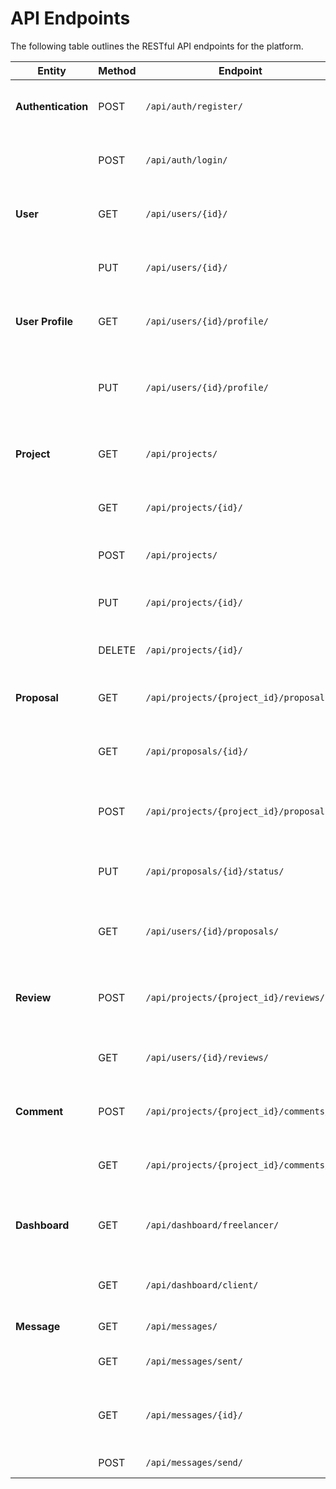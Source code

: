 # API Endpoints

The following table outlines the RESTful API endpoints for the platform.

| Entity         | Method | Endpoint                               | Description                                                      |
| -------------- | ------ | -------------------------------------- | ---------------------------------------------------------------- |
| **Authentication** | POST   | `/api/auth/register/`                  | Creates a new user (Freelancer or Client).                       |
|                | POST   | `/api/auth/login/`                     | Authenticates a user and returns a token.                        |
| **User**           | GET    | `/api/users/{id}/`                     | Retrieves a specific user's public profile.                      |
|                | PUT    | `/api/users/{id}/`                     | Updates the authenticated user's details.                        |
| **User Profile**   | GET    | `/api/users/{id}/profile/`             | Retrieves the detailed profile for a user.                       |
|                | PUT    | `/api/users/{id}/profile/`             | Creates or updates the detailed profile for the authenticated user.|
| **Project**        | GET    | `/api/projects/`                       | Retrieves a list of all open projects.                           |
|                | GET    | `/api/projects/{id}/`                  | Retrieves a specific project's details.                          |
|                | POST   | `/api/projects/`                       | Creates a new project (Client only).                             |
|                | PUT    | `/api/projects/{id}/`                  | Updates an existing project (Client only).                       |
|                | DELETE | `/api/projects/{id}/`                  | Deletes a project (Client only).                                 |
| **Proposal**       | GET    | `/api/projects/{project_id}/proposals/`| Retrieves all proposals for a specific project.                  |
|                | GET    | `/api/proposals/{id}/`                 | Retrieves a specific proposal's details.                         |
|                | POST   | `/api/projects/{project_id}/proposals/`| Submits a new proposal to a project (Freelancer only).           |
|                | PUT    | `/api/proposals/{id}/status/`          | Client accepts or rejects a proposal.                            |
|                | GET    | `/api/users/{id}/proposals/`           | Retrieves all proposals submitted by a specific freelancer.      |
| **Review**         | POST   | `/api/projects/{project_id}/reviews/`  | Client submits a review/rating for a freelancer.                 |
|                | GET    | `/api/users/{id}/reviews/`             | Retrieves all reviews received by a user.                        |
| **Comment**        | POST   | `/api/projects/{project_id}/comments/` | Adds a comment to a specific project.                            |
|                | GET    | `/api/projects/{project_id}/comments/` | Retrieves all comments for a specific project.                   |
| **Dashboard**      | GET    | `/api/dashboard/freelancer/`           | Retrieves metrics for the freelancer dashboard.                  |
|                | GET    | `/api/dashboard/client/`               | Retrieves metrics for the client dashboard.                      |
| **Message**        | GET    | `/api/messages/`                       | Retrieves the user's inbox.                                      |
|                | GET    | `/api/messages/sent/`                  | Retrieves the user's sent messages.                              |
|                | GET    | `/api/messages/{id}/`                  | Retrieves a single message and marks it as read.                 |
|                | POST   | `/api/messages/send/`                  | Sends a new message.                                             |
